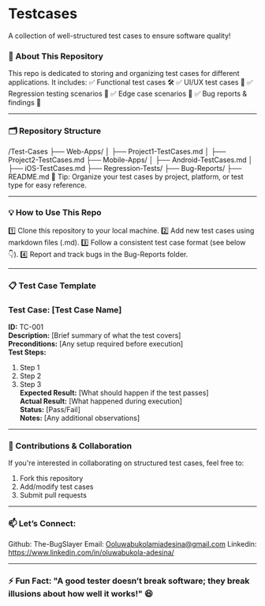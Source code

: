 # Testcases
A collection of well-structured test cases to ensure software quality!

### 📖 About This Repository
This repo is dedicated to storing and organizing test cases for different applications. It includes:
✅ Functional test cases 🛠️
✅ UI/UX test cases 🎨
✅ Regression testing scenarios 🔄
✅ Edge case scenarios 🧐
✅ Bug reports & findings 🐞

---

### 🗂️ Repository Structure
/Test-Cases
  ├── Web-Apps/
  │   ├── Project1-TestCases.md
  │   ├── Project2-TestCases.md
  ├── Mobile-Apps/
  │   ├── Android-TestCases.md
  │   ├── iOS-TestCases.md
  ├── Regression-Tests/
  ├── Bug-Reports/
  ├── README.md
📌 Tip: Organize your test cases by project, platform, or test type for easy reference.

---

### 💡 How to Use This Repo
1️⃣ Clone this repository to your local machine.
2️⃣ Add new test cases using markdown files (.md).
3️⃣ Follow a consistent test case format (see below 👇).
4️⃣ Report and track bugs in the Bug-Reports folder.

---

### 📋 Test Case Template
### Test Case: [Test Case Name]
**ID:** TC-001  
**Description:** [Brief summary of what the test covers]  
**Preconditions:** [Any setup required before execution]  
**Test Steps:**  
1. Step 1  
2. Step 2  
3. Step 3  
**Expected Result:** [What should happen if the test passes]  
**Actual Result:** [What happened during execution]  
**Status:** [Pass/Fail]  
**Notes:** [Any additional observations]

---

### 👯 Contributions & Collaboration
If you're interested in collaborating on structured test cases, feel free to:
1. Fork this repository
2. Add/modify test cases
3. Submit pull requests

---

### 📫 Let’s Connect:
Github: The-BugSlayer
Email: Ooluwabukolamiadesina@gmail.com
Linkedin: https://www.linkedin.com/in/oluwabukola-adesina/

---

### ⚡ Fun Fact: "A good tester doesn’t break software; they break illusions about how well it works!" 😆




